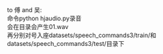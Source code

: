 to 傅 and 吴:<br/>
命令python hjaudio.py录音<br/>
会在目录会产生01.wav<br/>
再分别对号入座datasets/speech_commands3/train/和datasets/speech_commands3/test/目录下<br/>
